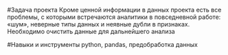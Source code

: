 #Задача проекта
Кроме ценной информации в данных проекта есть все проблемы, с которыми встречаются аналитики в повседневной работе: «шум», неверные типы данных и неявные дубли в признаках. Необходимо очистить данные для дальнейшего анализа

#Навыки и инструменты
python, pandas, предобработка данных
